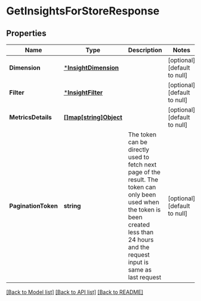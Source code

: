 # GetInsightsForStoreResponse

## Properties
Name | Type | Description | Notes
------------ | ------------- | ------------- | -------------
**Dimension** | [***InsightDimension**](InsightDimension.md) |  | [optional] [default to null]
**Filter** | [***InsightFilter**](InsightFilter.md) |  | [optional] [default to null]
**MetricsDetails** | [**[]map[string]Object**](map.md) |  | [optional] [default to null]
**PaginationToken** | **string** | The token can be directly used to fetch next page of the result. The token can only been used when the token is been created less than 24 hours and the request input is same as last request | [optional] [default to null]

[[Back to Model list]](../README.md#documentation-for-models) [[Back to API list]](../README.md#documentation-for-api-endpoints) [[Back to README]](../README.md)

